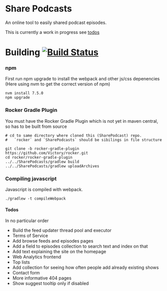 # Share Podcasts

An online tool to easily shared podcast episodes.

This is currently a work in progress see [todos](#todos)

# Building [![Build Status](https://travis-ci.org/Victory/SharePodcasts.svg?branch=master)](https://travis-ci.org/Victory/SharePodcasts)

### npm
First run npm upgrade to install the webpack and other js/css depenencies (Here using nvm to get the correct version of npm)

    nvm install 7.5.0
    npm upgrade
    
### Rocker Gradle Plugin
You must have the Rocker Gradle Plugin which is not yet in maven central, so has to be built from source

    # cd to same directory where cloned this (SharePodcast) repo. 
    #   `rocker` and `SharePodcasts` should be sibilings in file structure
    
    git clone -b rocker-gradle-plugin https://github.com/Victory/rocker.git
    cd rocker/rocker-gradle-plugin
    ../../SharePodcasts/gradlew build
    ../../SharePodcasts/gradlew uploadArchives
    
### Compiling javascript
Javascript is compiled with webpack.

    ./gradlew -t compileWebpack

#### Todos

In no particular order

 - Build the feed updater thread pool and executor
 - Terms of Service
 - Add browse feeds and episodes pages
 - Add a field to episodes collection to search text and index on that
 - Add text explaining the site on the homepage
 - Web Analytics frontend
 - Top lists
 - Add collection for seeing how often people add already existing shows
 - Contact form
 - More informative 404 pages
 - Show suggest tooltip only if disabled
 
